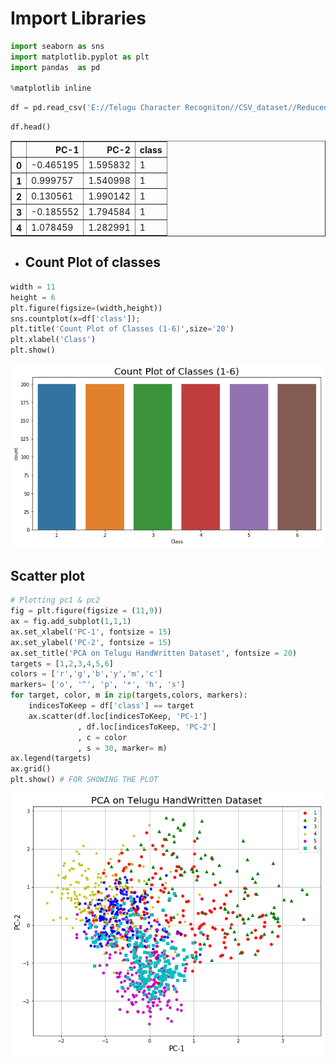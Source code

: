 
# Import Libraries


```python
import seaborn as sns
import matplotlib.pyplot as plt
import pandas  as pd

%matplotlib inline
```


```python
df = pd.read_csv('E://Telugu Character Recogniton//CSV_dataset//Reduced_CSV_datasetsix_vowel_dataset_with_class.csv')
```


```python
df.head()
```




<div>
<style scoped>
    .dataframe tbody tr th:only-of-type {
        vertical-align: middle;
    }

    .dataframe tbody tr th {
        vertical-align: top;
    }

    .dataframe thead th {
        text-align: right;
    }
</style>
<table border="1" class="dataframe">
  <thead>
    <tr style="text-align: right;">
      <th></th>
      <th>PC-1</th>
      <th>PC-2</th>
      <th>class</th>
    </tr>
  </thead>
  <tbody>
    <tr>
      <th>0</th>
      <td>-0.465195</td>
      <td>1.595832</td>
      <td>1</td>
    </tr>
    <tr>
      <th>1</th>
      <td>0.999757</td>
      <td>1.540998</td>
      <td>1</td>
    </tr>
    <tr>
      <th>2</th>
      <td>0.130561</td>
      <td>1.990142</td>
      <td>1</td>
    </tr>
    <tr>
      <th>3</th>
      <td>-0.185552</td>
      <td>1.794584</td>
      <td>1</td>
    </tr>
    <tr>
      <th>4</th>
      <td>1.078459</td>
      <td>1.282991</td>
      <td>1</td>
    </tr>
  </tbody>
</table>
</div>



* ## Count Plot of classes


```python
width = 11
height = 6
plt.figure(figsize=(width,height))
sns.countplot(x=df['class']);
plt.title('Count Plot of Classes (1-6)',size='20')
plt.xlabel('Class')
plt.show()
```


![png](output_5_0.png)


 ## Scatter plot 


```python
# Plotting pc1 & pc2
fig = plt.figure(figsize = (11,9))
ax = fig.add_subplot(1,1,1) 
ax.set_xlabel('PC-1', fontsize = 15)
ax.set_ylabel('PC-2', fontsize = 15)
ax.set_title('PCA on Telugu HandWritten Dataset', fontsize = 20)
targets = [1,2,3,4,5,6]
colors = ['r','g','b','y','m','c']
markers= ['o', '^', 'p', '*', 'h', 's']
for target, color, m in zip(targets,colors, markers):
    indicesToKeep = df['class'] == target
    ax.scatter(df.loc[indicesToKeep, 'PC-1']
               , df.loc[indicesToKeep, 'PC-2']
               , c = color
               , s = 30, marker= m)
ax.legend(targets)
ax.grid()
plt.show() # FOR SHOWING THE PLOT
```


![png](output_7_0.png)



```python

```
